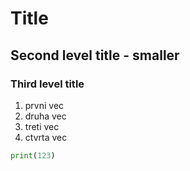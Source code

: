 # Title

## Second level title - smaller 

### Third level title 
 1. prvni vec
 2. druha vec
 3. treti vec
 4. ctvrta vec


```python
print(123)
```

